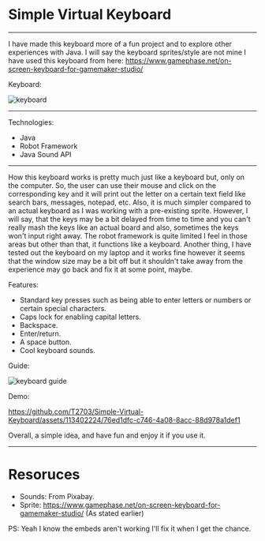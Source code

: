 # Simple Virtual Keyboard
_________________________

I have made this keyboard more of a fun project and to explore other experiences with Java. 
I will say the keyboard sprites/style are not mine I have used this keyboard from here: 
https://www.gamephase.net/on-screen-keyboard-for-gamemaker-studio/

Keyboard:


![keyboard](https://github.com/T2703/Simple-Virtual-Keyboard/assets/113402224/a0d87934-ef65-4f47-9485-18487600279b)
_________________________

Technologies:
- Java
- Robot Framework
- Java Sound API
_________________________

How this keyboard works is pretty much just like a keyboard but, only on the computer. So, the user can use their mouse and click on the corresponding key and it will print out the letter on a certain text field like search bars, messages, notepad, etc. Also, it is much simpler compared to an actual keyboard as I was working with a pre-existing sprite. However, I will say, that the keys may be a bit delayed from time to time and you can't really mash the keys like an actual board and also, sometimes the keys won't input right away. The robot framework is quite limited I feel in those areas but other than that, it functions like a keyboard. Another thing, I have tested out the keyboard on my laptop and it works fine however it seems that the window size may be a bit off but it shouldn't take away from the experience may go back and fix it at some point, maybe.

Features:
- Standard key presses such as being able to enter letters or numbers or certain special characters.
- Caps lock for enabling capital letters.
- Backspace.
- Enter/return.
- A space button.
- Cool keyboard sounds.

Guide:

![keyboard guide](https://github.com/T2703/Simple-Virtual-Keyboard/assets/113402224/9c728f98-4b24-4651-ba31-e6efffa30d31)

Demo:

https://github.com/T2703/Simple-Virtual-Keyboard/assets/113402224/76ed1dfc-c746-4a08-8acc-88d978a1def1

Overall, a simple idea, and have fun and enjoy it if you use it. 
_________________________
# Resoruces 
- Sounds: From Pixabay.
- Sprite: https://www.gamephase.net/on-screen-keyboard-for-gamemaker-studio/ (As stated earlier)

PS: Yeah I know the embeds aren't working I'll fix it when I get the chance. 
